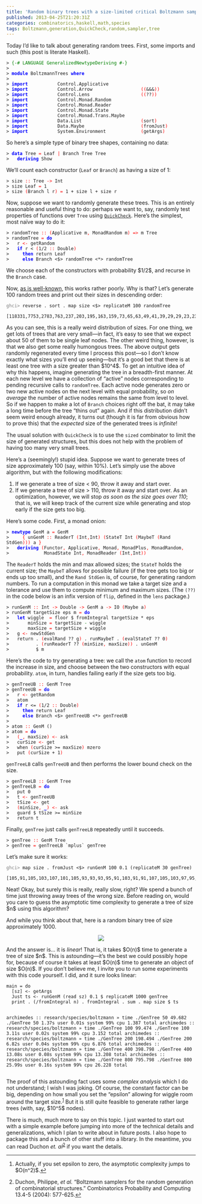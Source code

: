```yaml
---
title: 'Random binary trees with a size-limited critical Boltzmann sampler'
published: 2013-04-25T21:20:31Z
categories: combinatorics,haskell,math,species
tags: Boltzmann,generation,QuickCheck,random,sampler,tree
---
```


<p>Today I’d like to talk about generating random trees. First, some imports and such (this post is literate Haskell).</p>
<pre><code><span>&gt;</span> <span style="color:green;">{-# LANGUAGE GeneralizedNewtypeDeriving #-}</span>
<span>&gt;</span> 
<span>&gt;</span> <span style="color:blue;font-weight:bold;">module</span> <span>BoltzmannTrees</span> <span style="color:blue;font-weight:bold;">where</span>
<span>&gt;</span> 
<span>&gt;</span> <span style="color:blue;font-weight:bold;">import</span>           <span>Control</span><span>.</span><span>Applicative</span>
<span>&gt;</span> <span style="color:blue;font-weight:bold;">import</span>           <span>Control</span><span>.</span><span>Arrow</span>                  <span style="color:red;">(</span><span style="color:red;">(</span><span>&amp;&amp;&amp;</span><span style="color:red;">)</span><span style="color:red;">)</span>
<span>&gt;</span> <span style="color:blue;font-weight:bold;">import</span>           <span>Control</span><span>.</span><span>Lens</span>                   <span style="color:red;">(</span><span style="color:red;">(</span><span>??</span><span style="color:red;">)</span><span style="color:red;">)</span>
<span>&gt;</span> <span style="color:blue;font-weight:bold;">import</span>           <span>Control</span><span>.</span><span>Monad</span><span>.</span><span>Random</span>
<span>&gt;</span> <span style="color:blue;font-weight:bold;">import</span>           <span>Control</span><span>.</span><span>Monad</span><span>.</span><span>Reader</span>
<span>&gt;</span> <span style="color:blue;font-weight:bold;">import</span>           <span>Control</span><span>.</span><span>Monad</span><span>.</span><span>State</span>
<span>&gt;</span> <span style="color:blue;font-weight:bold;">import</span>           <span>Control</span><span>.</span><span>Monad</span><span>.</span><span>Trans</span><span>.</span><span>Maybe</span>
<span>&gt;</span> <span style="color:blue;font-weight:bold;">import</span>           <span>Data</span><span>.</span><span>List</span>                      <span style="color:red;">(</span><span>sort</span><span style="color:red;">)</span>
<span>&gt;</span> <span style="color:blue;font-weight:bold;">import</span>           <span>Data</span><span>.</span><span>Maybe</span>                     <span style="color:red;">(</span><span>fromJust</span><span style="color:red;">)</span>
<span>&gt;</span> <span style="color:blue;font-weight:bold;">import</span>           <span>System</span><span>.</span><span>Environment</span>             <span style="color:red;">(</span><span>getArgs</span><span style="color:red;">)</span>
</code></pre>
<p>So here’s a simple type of binary tree shapes, containing no data:</p>
<pre><code><span>&gt;</span> <span style="color:blue;font-weight:bold;">data</span> <span>Tree</span> <span style="color:red;">=</span> <span>Leaf</span> <span style="color:red;">|</span> <span>Branch</span> <span>Tree</span> <span>Tree</span>
<span>&gt;</span>   <span style="color:blue;font-weight:bold;">deriving</span> <span>Show</span>
</code></pre>
<p>We’ll count each constructor (<code>Leaf</code> or <code>Branch</code>) as having a size of 1:</p>
<pre><code><span>&gt;</span> <span>size</span> <span style="color:red;">::</span> <span>Tree</span> <span style="color:red;">-&gt;</span> <span>Int</span>
<span>&gt;</span> <span>size</span> <span>Leaf</span> <span style="color:red;">=</span> <span class="hs-num">1</span>
<span>&gt;</span> <span>size</span> <span style="color:red;">(</span><span>Branch</span> <span>l</span> <span>r</span><span style="color:red;">)</span> <span style="color:red;">=</span> <span class="hs-num">1</span> <span>+</span> <span>size</span> <span>l</span> <span>+</span> <span>size</span> <span>r</span>
</code></pre>
<p>Now, suppose we want to randomly generate these trees. This is an entirely reasonable and useful thing to do: perhaps we want to, say, randomly test properties of functions over <code>Tree</code> using <a href="http://hackage.haskell.org/package/QuickCheck"><code>QuickCheck</code></a>. Here’s the simplest, most naïve way to do it:</p>
<pre><code><span>&gt;</span> <span>randomTree</span> <span style="color:red;">::</span> <span style="color:red;">(</span><span>Applicative</span> <span>m</span><span style="color:red;">,</span> <span>MonadRandom</span> <span>m</span><span style="color:red;">)</span> <span style="color:red;">=&gt;</span> <span>m</span> <span>Tree</span>
<span>&gt;</span> <span>randomTree</span> <span style="color:red;">=</span> <span style="color:blue;font-weight:bold;">do</span>
<span>&gt;</span>   <span>r</span> <span style="color:red;">&lt;-</span> <span>getRandom</span>
<span>&gt;</span>   <span style="color:blue;font-weight:bold;">if</span> <span>r</span> <span>&lt;</span> <span style="color:red;">(</span><span class="hs-num">1</span><span>/</span><span class="hs-num">2</span> <span style="color:red;">::</span> <span>Double</span><span style="color:red;">)</span>
<span>&gt;</span>     <span style="color:blue;font-weight:bold;">then</span> <span>return</span> <span>Leaf</span>
<span>&gt;</span>     <span style="color:blue;font-weight:bold;">else</span> <span>Branch</span> <span>&lt;$&gt;</span> <span>randomTree</span> <span>&lt;*&gt;</span> <span>randomTree</span>
</code></pre>
<p>We choose each of the constructors with probability $1/2$, and recurse in the <code>Branch</code> case.</p>
<p>Now, <a href="http://www.cse.chalmers.se/~rjmh/QuickCheck/manual.html">as is well-known</a>, this works rather poorly. Why is that? Let’s generate 100 random trees and print out their sizes in descending order:</p>
<pre><code><span style="color:gray;">ghci&gt; </span>reverse . sort . map size &lt;$&gt; replicateM 100 randomTree
  [118331,7753,2783,763,237,203,195,163,159,73,65,63,49,41,39,29,29,23,23,21,19,19,15,11,9,9,9,9,7,7,7,5,5,5,5,5,5,5,5,5,3,3,3,3,3,3,3,3,3,3,3,3,3,1,1,1,1,1,1,1,1,1,1,1,1,1,1,1,1,1,1,1,1,1,1,1,1,1,1,1,1,1,1,1,1,1,1,1,1,1,1,1,1,1,1,1,1,1,1,1]
</code></pre>
<p>As you can see, this is a really weird distribution of sizes. For one thing, we get lots of trees that are very small—in fact, it’s easy to see that we expect about 50 of them to be single leaf nodes. The other weird thing, however, is that we also get some really humongous trees. The above output gets randomly regenerated every time I process this post—so I don’t know exactly what sizes you’ll end up seeing—but it’s a good bet that there is at least one tree with a size greater than $10^4$. To get an intuitive idea of why this happens, imagine generating the tree in a breadth-first manner. At each new level we have a collection of “active” nodes corresponding to pending recursive calls to <code>randomTree</code>. Each active node generates zero or two new active nodes on the next level with equal probability, so <em>on average</em> the number of active nodes remains the same from level to level. So if we happen to make a lot of <code>Branch</code> choices right off the bat, it may take a long time before the tree “thins out” again. And if this distribution didn’t seem weird enough already, it turns out (though it is far from obvious how to prove this) that the <em>expected</em> size of the generated trees is <em>infinite</em>!</p>
<p>The usual solution with <code>QuickCheck</code> is to use the <code>sized</code> combinator to limit the size of generated structures, but this does not help with the problem of having too many very small trees.</p>
<p>Here’s a (seemingly!) stupid idea. Suppose we want to generate trees of size approximately 100 (say, within 10%). Let’s simply use the above algorithm, but with the following modifications:</p>
<ol style="list-style-type:decimal;">
<li>If we generate a tree of size &lt; 90, throw it away and start over.</li>
<li>If we generate a tree of size &gt; 110, throw it away and start over. As an optimization, however, we will stop <em>as soon as the size goes over 110</em>; that is, we will keep track of the current size while generating and stop early if the size gets too big.</li>
</ol>
<p>Here’s some code. First, a monad onion:</p>
<pre><code><span>&gt;</span> <span style="color:blue;font-weight:bold;">newtype</span> <span>GenM</span> <span>a</span> <span style="color:red;">=</span> <span>GenM</span> 
<span>&gt;</span>     <span style="color:red;">{</span> <span>unGenM</span> <span style="color:red;">::</span> <span>ReaderT</span> <span style="color:red;">(</span><span>Int</span><span style="color:red;">,</span><span>Int</span><span style="color:red;">)</span> <span style="color:red;">(</span><span>StateT</span> <span>Int</span> <span style="color:red;">(</span><span>MaybeT</span> <span style="color:red;">(</span><span>Rand</span> <span>StdGen</span><span style="color:red;">)</span><span style="color:red;">)</span><span style="color:red;">)</span> <span>a</span> <span style="color:red;">}</span>
<span>&gt;</span>   <span style="color:blue;font-weight:bold;">deriving</span> <span style="color:red;">(</span><span>Functor</span><span style="color:red;">,</span> <span>Applicative</span><span style="color:red;">,</span> <span>Monad</span><span style="color:red;">,</span> <span>MonadPlus</span><span style="color:red;">,</span> <span>MonadRandom</span><span style="color:red;">,</span>
<span>&gt;</span>             <span>MonadState</span> <span>Int</span><span style="color:red;">,</span> <span>MonadReader</span> <span style="color:red;">(</span><span>Int</span><span style="color:red;">,</span><span>Int</span><span style="color:red;">)</span><span style="color:red;">)</span>
</code></pre>
<p>The <code>ReaderT</code> holds the min and max allowed sizes; the <code>StateT</code> holds the current size; the <code>MaybeT</code> allows for possible failure (if the tree gets too big or ends up too small), and the <code>Rand StdGen</code> is, of course, for generating random numbers. To run a computation in this monad we take a target size and a tolerance and use them to compute minimum and maximum sizes. (The <code>(??)</code> in the code below is an infix version of <code>flip</code>, defined in the <code>lens</code> package.)</p>
<pre><code><span>&gt;</span> <span>runGenM</span> <span style="color:red;">::</span> <span>Int</span> <span style="color:red;">-&gt;</span> <span>Double</span> <span style="color:red;">-&gt;</span> <span>GenM</span> <span>a</span> <span style="color:red;">-&gt;</span> <span>IO</span> <span style="color:red;">(</span><span>Maybe</span> <span>a</span><span style="color:red;">)</span>
<span>&gt;</span> <span>runGenM</span> <span>targetSize</span> <span>eps</span> <span>m</span> <span style="color:red;">=</span> <span style="color:blue;font-weight:bold;">do</span>
<span>&gt;</span>   <span style="color:blue;font-weight:bold;">let</span> <span>wiggle</span>  <span style="color:red;">=</span> <span>floor</span> <span>$</span> <span>fromIntegral</span> <span>targetSize</span> <span>*</span> <span>eps</span>
<span>&gt;</span>       <span>minSize</span> <span style="color:red;">=</span> <span>targetSize</span> <span style="color:green;">-</span> <span>wiggle</span>
<span>&gt;</span>       <span>maxSize</span> <span style="color:red;">=</span> <span>targetSize</span> <span>+</span> <span>wiggle</span>
<span>&gt;</span>   <span>g</span> <span style="color:red;">&lt;-</span> <span>newStdGen</span>
<span>&gt;</span>   <span>return</span> <span>.</span> <span style="color:red;">(</span><span>evalRand</span> <span>??</span> <span>g</span><span style="color:red;">)</span> <span>.</span> <span>runMaybeT</span> <span>.</span> <span style="color:red;">(</span><span>evalStateT</span> <span>??</span> <span class="hs-num">0</span><span style="color:red;">)</span>
<span>&gt;</span>          <span>.</span> <span style="color:red;">(</span><span>runReaderT</span> <span>??</span> <span style="color:red;">(</span><span>minSize</span><span style="color:red;">,</span> <span>maxSize</span><span style="color:red;">)</span><span style="color:red;">)</span> <span>.</span> <span>unGenM</span>
<span>&gt;</span>          <span>$</span> <span>m</span>
</code></pre>
<p>Here’s the code to try generating a tree: we call the <code>atom</code> function to record the increase in size, and choose between the two constructors with equal probability. <code>atom</code>, in turn, handles failing early if the size gets too big.</p>
<pre><code><span>&gt;</span> <span>genTreeUB</span> <span style="color:red;">::</span> <span>GenM</span> <span>Tree</span>
<span>&gt;</span> <span>genTreeUB</span> <span style="color:red;">=</span> <span style="color:blue;font-weight:bold;">do</span>
<span>&gt;</span>   <span>r</span> <span style="color:red;">&lt;-</span> <span>getRandom</span>
<span>&gt;</span>   <span>atom</span>
<span>&gt;</span>   <span style="color:blue;font-weight:bold;">if</span> <span>r</span> <span>&lt;=</span> <span style="color:red;">(</span><span class="hs-num">1</span><span>/</span><span class="hs-num">2</span> <span style="color:red;">::</span> <span>Double</span><span style="color:red;">)</span>
<span>&gt;</span>     <span style="color:blue;font-weight:bold;">then</span> <span>return</span> <span>Leaf</span>
<span>&gt;</span>     <span style="color:blue;font-weight:bold;">else</span> <span>Branch</span> <span>&lt;$&gt;</span> <span>genTreeUB</span> <span>&lt;*&gt;</span> <span>genTreeUB</span>
<span>&gt;</span> 
<span>&gt;</span> <span>atom</span> <span style="color:red;">::</span> <span>GenM</span> <span>()</span>
<span>&gt;</span> <span>atom</span> <span style="color:red;">=</span> <span style="color:blue;font-weight:bold;">do</span>
<span>&gt;</span>   <span style="color:red;">(</span><span style="color:blue;font-weight:bold;">_</span><span style="color:red;">,</span> <span>maxSize</span><span style="color:red;">)</span> <span style="color:red;">&lt;-</span> <span>ask</span>
<span>&gt;</span>   <span>curSize</span> <span style="color:red;">&lt;-</span> <span>get</span>
<span>&gt;</span>   <span>when</span> <span style="color:red;">(</span><span>curSize</span> <span>&gt;=</span> <span>maxSize</span><span style="color:red;">)</span> <span>mzero</span>
<span>&gt;</span>   <span>put</span> <span style="color:red;">(</span><span>curSize</span> <span>+</span> <span class="hs-num">1</span><span style="color:red;">)</span>
</code></pre>
<p><code>genTreeLB</code> calls <code>genTreeUB</code> and then performs the lower bound check on the size.</p>
<pre><code><span>&gt;</span> <span>genTreeLB</span> <span style="color:red;">::</span> <span>GenM</span> <span>Tree</span>
<span>&gt;</span> <span>genTreeLB</span> <span style="color:red;">=</span> <span style="color:blue;font-weight:bold;">do</span>
<span>&gt;</span>   <span>put</span> <span class="hs-num">0</span>
<span>&gt;</span>   <span>t</span> <span style="color:red;">&lt;-</span> <span>genTreeUB</span>
<span>&gt;</span>   <span>tSize</span> <span style="color:red;">&lt;-</span> <span>get</span>
<span>&gt;</span>   <span style="color:red;">(</span><span>minSize</span><span style="color:red;">,</span> <span style="color:blue;font-weight:bold;">_</span><span style="color:red;">)</span> <span style="color:red;">&lt;-</span> <span>ask</span>
<span>&gt;</span>   <span>guard</span> <span>$</span> <span>tSize</span> <span>&gt;=</span> <span>minSize</span>
<span>&gt;</span>   <span>return</span> <span>t</span>
</code></pre>
<p>Finally, <code>genTree</code> just calls <code>genTreeLB</code> repeatedly until it succeeds.</p>
<pre><code><span>&gt;</span> <span>genTree</span> <span style="color:red;">::</span> <span>GenM</span> <span>Tree</span>
<span>&gt;</span> <span>genTree</span> <span style="color:red;">=</span> <span>genTreeLB</span> <span>`mplus`</span> <span>genTree</span>
</code></pre>
<p>Let’s make sure it works:</p>
<pre><code><span style="color:gray;">ghci&gt; </span>map size . fromJust &lt;$&gt; runGenM 100 0.1 (replicateM 30 genTree)
  [105,91,105,103,107,101,105,93,93,93,95,91,103,91,91,107,105,103,97,95,105,107,93,97,93,103,91,103,101,95]
</code></pre>
<p>Neat! Okay, but surely this is really, really slow, right? We spend a bunch of time just throwing away trees of the wrong size. Before reading on, would you care to guess the asymptotic time complexity to generate a tree of size $n$ using this algorithm?</p>
<p>And while you think about that, here is a random binary tree of size approximately 1000.</p>
<div style="text-align:center;">
<p><img src="http://byorgey.files.wordpress.com/2013/04/5f8af30e809e8b0fa48b9a1a8eaf3a64.png" /></p>
</div>
<p>And the answer is… it is <em>linear</em>! That is, it takes $O(n)$ time to generate a tree of size $n$. This is astounding—it’s the best we could possibly hope for, because of course it takes at least $O(n)$ time to generate an object of size $O(n)$. If you don’t believe me, I invite you to run some experiments with this code yourself. I did, and it sure looks linear:</p>
<pre><code>main = do
  [sz] &lt;- getArgs
  Just ts &lt;- runGenM (read sz) 0.1 $ replicateM 1000 genTree
  print . (/fromIntegral n) . fromIntegral . sum . map size $ ts

archimedes :: research/species/boltzmann » time ./GenTree 50
49.682
./GenTree 50  1.37s user 0.01s system 99% cpu 1.387 total
archimedes :: research/species/boltzmann » time ./GenTree 100
99.474
./GenTree 100  3.11s user 0.02s system 99% cpu 3.152 total
archimedes :: research/species/boltzmann » time ./GenTree 200
198.494
./GenTree 200  6.82s user 0.04s system 99% cpu 6.876 total
archimedes :: research/species/boltzmann » time ./GenTree 400
398.798
./GenTree 400  13.08s user 0.08s system 99% cpu 13.208 total
archimedes :: research/species/boltzmann » time ./GenTree 800
795.798
./GenTree 800  25.99s user 0.16s system 99% cpu 26.228 total</code></pre>
<p>The proof of this astounding fact uses some <em>complex analysis</em> which I do not understand; I wish I was joking. Of course, the constant factor can be big, depending on how small you set the “epsilon” allowing for wiggle room around the target size.<sup><a href="#fn1" class="footnoteRef" id="fnref1">1</a></sup> But it is still quite feasible to generate rather large trees (with, say, $10^5$ nodes).</p>
<p>There is much, much more to say on this topic. I just wanted to start out with a simple example before jumping into more of the technical details and generalizations, which I plan to write about in future posts. I also hope to package this and a bunch of other stuff into a library. In the meantime, you can read Duchon <em>et. al</em><sup><a href="#fn2" class="footnoteRef" id="fnref2">2</a></sup> if you want the details.</p>
<div class="footnotes">
<hr />
<ol>
<li id="fn1"><p>Actually, if you set epsilon to zero, the asymptotic complexity jumps to $O(n^2)$.<a href="#fnref1">↩</a></p></li>
<li id="fn2"><p>Duchon, Philippe, <em>et al.</em> “Boltzmann samplers for the random generation of combinatorial structures.” Combinatorics Probability and Computing 13.4-5 (2004): 577-625.<a href="#fnref2">↩</a></p></li>
</ol>
</div>

